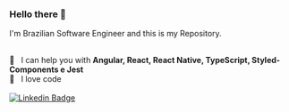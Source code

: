 ### Hello there 👋

I'm Brazilian Software Engineer and this is my Repository.

<!--🔭 &nbsp; I’m currently working at **Órama** -->
<br/>:construction_worker: &nbsp; I can help you with **Angular, React, React Native, TypeScript, Styled-Components e Jest**
<br/> :purple_heart: &nbsp; I love code
<br/><br/> [![Linkedin Badge](https://img.shields.io/badge/-DiegoDamasio-blue?style=flat-square&logo=Linkedin&logoColor=white&link=https://www.linkedin.com/in/damasiomg/)](https://www.linkedin.com/in/damasiomg/)
<!--[![Twitter](https://img.shields.io/twitter/url?label=Twitter&style=social&url=https%3A%2F%2Ftwitter.com%2Fdamasiomg)](https://twitter.com/damasiomg)-->
<!-- <br/>:notebook: &nbsp; I’m currently learning about Next.js -->

<!--
**damasiomg/damasiomg** is a ✨ _special_ ✨ repository because its `README.md` (this file) appears on your GitHub profile.

Here are some ideas to get you started:
[![Twitter Badge](https://img.shields.io/twitter/url?label=Twitter&style=social&url=https%3A%2F%2Ftwitter.com%2Fdamasiomg)](https://twitter.com/damasiomg)

- 🔭 I’m currently working on ...
- 🌱 I’m currently learning ...
- 👯 I’m looking to collaborate on ...
- 🤔 I’m looking for help with ...
- 💬 Ask me about ...
- 📫 How to reach me: ...
- 😄 Pronouns: ...
- ⚡ Fun fact: ...
-->
